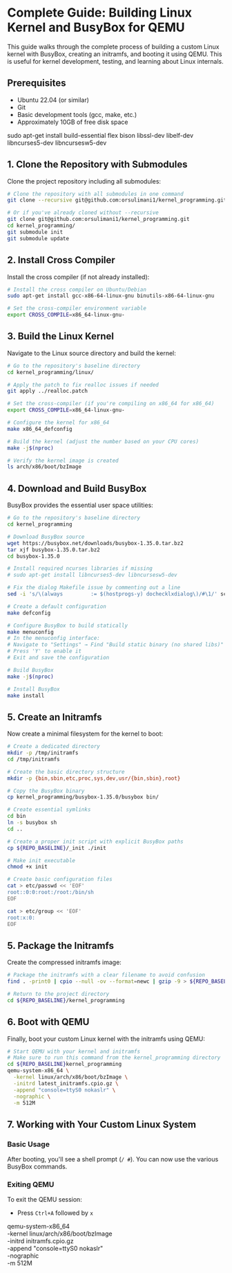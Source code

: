# Complete Guide: Building Linux Kernel and BusyBox for QEMU

This guide walks through the complete process of building a custom Linux kernel with BusyBox, creating an initramfs, and booting it using QEMU. This is useful for kernel development, testing, and learning about Linux internals.

## Prerequisites

- Ubuntu 22.04 (or similar)
- Git
- Basic development tools (gcc, make, etc.)
- Approximately 10GB of free disk space

sudo apt-get install build-essential flex bison libssl-dev libelf-dev libncurses5-dev libncursesw5-dev

## 1. Clone the Repository with Submodules

Clone the project repository including all submodules:

```bash
# Clone the repository with all submodules in one command
git clone --recursive git@github.com:orsulimani1/kernel_programming.git

# Or if you've already cloned without --recursive
git clone git@github.com:orsulimani1/kernel_programming.git
cd kernel_programming/
git submodule init
git submodule update
```

## 2. Install Cross Compiler

Install the cross compiler (if not already installed):

```bash
# Install the cross compiler on Ubuntu/Debian
sudo apt-get install gcc-x86-64-linux-gnu binutils-x86-64-linux-gnu

# Set the cross-compiler environment variable
export CROSS_COMPILE=x86_64-linux-gnu-
```

## 3. Build the Linux Kernel

Navigate to the Linux source directory and build the kernel:

```bash
# Go to the repository's baseline directory
cd kernel_programming/linux/

# Apply the patch to fix realloc issues if needed
git apply ../realloc.patch

# Set the cross-compiler (if you're compiling on x86_64 for x86_64)
export CROSS_COMPILE=x86_64-linux-gnu-

# Configure the kernel for x86_64
make x86_64_defconfig

# Build the kernel (adjust the number based on your CPU cores)
make -j$(nproc)

# Verify the kernel image is created
ls arch/x86/boot/bzImage
```

## 4. Download and Build BusyBox

BusyBox provides the essential user space utilities:

```bash
# Go to the repository's baseline directory
cd kernel_programming

# Download BusyBox source
wget https://busybox.net/downloads/busybox-1.35.0.tar.bz2
tar xjf busybox-1.35.0.tar.bz2
cd busybox-1.35.0

# Install required ncurses libraries if missing
# sudo apt-get install libncurses5-dev libncursesw5-dev

# Fix the dialog Makefile issue by commenting out a line
sed -i 's/\(always         := $(hostprogs-y) dochecklxdialog\)/#\1/' scripts/kconfig/lxdialog/Makefile

# Create a default configuration
make defconfig

# Configure BusyBox to build statically
make menuconfig
# In the menuconfig interface:
# Navigate to "Settings" → Find "Build static binary (no shared libs)"
# Press 'Y' to enable it
# Exit and save the configuration

# Build BusyBox
make -j$(nproc)

# Install BusyBox
make install
```

## 5. Create an Initramfs

Now create a minimal filesystem for the kernel to boot:

```bash
# Create a dedicated directory
mkdir -p /tmp/initramfs
cd /tmp/initramfs

# Create the basic directory structure
mkdir -p {bin,sbin,etc,proc,sys,dev,usr/{bin,sbin},root}

# Copy the BusyBox binary
cp kernel_programming/busybox-1.35.0/busybox bin/

# Create essential symlinks
cd bin
ln -s busybox sh
cd ..

# Create a proper init script with explicit BusyBox paths
cp ${REPO_BASELINE}/_init ./init

# Make init executable
chmod +x init

# Create basic configuration files
cat > etc/passwd << 'EOF'
root::0:0:root:/root:/bin/sh
EOF

cat > etc/group << 'EOF'
root:x:0:
EOF
```

## 5. Package the Initramfs

Create the compressed initramfs image:

```bash
# Package the initramfs with a clear filename to avoid confusion
find . -print0 | cpio --null -ov --format=newc | gzip -9 > ${REPO_BASELINE}/kernel_programming/initramfs.cpio.gz

# Return to the project directory
cd ${REPO_BASELINE}/kernel_programming
```

## 6. Boot with QEMU

Finally, boot your custom Linux kernel with the initramfs using QEMU:

```bash
# Start QEMU with your kernel and initramfs
# Make sure to run this command from the kernel_programming directory
cd ${REPO_BASELINE}kernel_programming
qemu-system-x86_64 \
  -kernel linux/arch/x86/boot/bzImage \
  -initrd latest_initramfs.cpio.gz \
  -append "console=ttyS0 nokaslr" \
  -nographic \
  -m 512M
```

## 7. Working with Your Custom Linux System

### Basic Usage
After booting, you'll see a shell prompt (`/ #`). You can now use the various BusyBox commands.

### Exiting QEMU
To exit the QEMU session:
- Press `Ctrl+A` followed by `x`


qemu-system-x86_64 \
  -kernel linux/arch/x86/boot/bzImage \
  -initrd initramfs.cpio.gz \
  -append "console=ttyS0 nokaslr" \
  -nographic \
  -m 512M